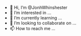 - 👋 Hi, I’m @JonhWhinshester
- 👀 I’m interested in ...
- 🌱 I’m currently learning ...
- 💞️ I’m looking to collaborate on ...
- 📫 How to reach me ...

<!---
JonhWhinshester/JonhWhinshester is a ✨ special ✨ repository because its `README.md` (this file) appears on your GitHub profile.
You can click the Preview link to take a look at your changes.
--->
